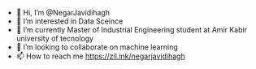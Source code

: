 - 👋 Hi, I’m @NegarJavidihagh
- 👀 I’m interested in Data Sceince 
- 🌱 I’m currently Master of Industrial Engineering student at Amir Kabir university of tecnology
- 💞️ I’m looking to collaborate on machine learning
- 📫 How to reach me https://zil.ink/negarjavidihagh
